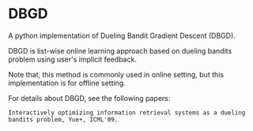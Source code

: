 # DBGD
A python implementation of Dueling Bandit Gradient Descent (DBGD).

DBGD is list-wise online learning approach based on dueling bandits problem using user's implicit feedback.

Note that, this method is commonly used in online setting, but this implementation is for offline setting.

For details about DBGD, see the following papers:
```
Interactively optimizing information retrieval systems as a dueling bandits problem, Yue+, ICML'09.
```
